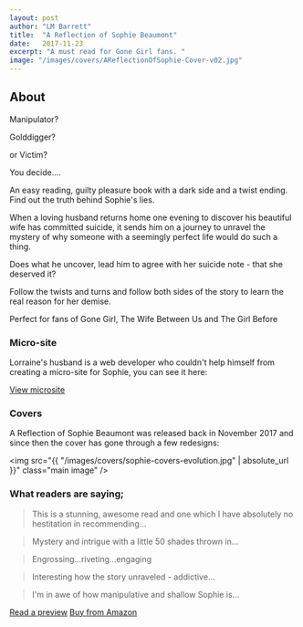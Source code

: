 ```yaml
---
layout: post
author: "LM Barrett"
title:  "A Reflection of Sophie Beaumont"
date:   2017-11-23
excerpt: "A must read for Gone Girl fans. "
image: "/images/covers/AReflectionOfSophie-Cover-v02.jpg"
---
```


## About

Manipulator?

Golddigger?

or Victim?

You decide....

An easy reading, guilty pleasure book with a dark side and a twist ending. Find out the truth behind Sophie's lies. 

When a loving husband returns home one evening to discover his beautiful wife has committed suicide, it sends him on a journey to unravel the mystery of why someone with a seemingly perfect life would do such a thing.

Does what he uncover, lead him to agree with her suicide note - that she deserved it?

Follow the twists and turns and follow both sides of the story to learn the real reason for her demise. 

Perfect for fans of Gone Girl, The Wife Between Us and The Girl Before

### Micro-site

Lorraine's husband is a web developer who couldn't help himself from creating a micro-site for Sophie, you can see it here:

<a href="/sophie/index.html" target="_preview" class="button ">View microsite</a>

### Covers

A Reflection of Sophie Beaumont was released back in November 2017 and since then the cover has gone through a few redesigns:

<img src="{{ "/images/covers/sophie-covers-evolution.jpg" | absolute_url }}" class="main image" />

### What readers are saying;

> This is a stunning, awesome read and one which I have absolutely no hestitation in recommending...

> Mystery and intrigue with a little 50 shades thrown in...

> Engrossing...riveting...engaging

> Interesting how the story unraveled - addictive...

> I'm in awe of how manipulative and shallow Sophie is...


<a href="https://leer.amazon.es/kp/embed?asin=B077QQ5RH4&preview=newtab&linkCode=kpe&ref_=cm_sw_r_kb_dp_Cjp2DbEC7413G" target="_preview" class="button ">Read a preview</a>
<a href="https://www.amazon.co.uk/Reflection-Sophie-Beaumont-Gripping-Ending-ebook/dp/B077QQ5RH4/" target="_amazon" class="button special ">Buy from Amazon</a>

